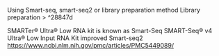 Using Smart-seq, smart-seq2 or library preparation method Library preparation > ^28847d

SMARTer® Ultra® Low RNA kit is known as Smart-Seq
SMART-Seq® v4 Ultra® Low Input RNA Kit improved Smart-seq2
https://www.ncbi.nlm.nih.gov/pmc/articles/PMC5449089/
